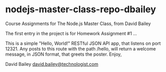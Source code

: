 # nodejs-master-class-repo-dbailey
Course Assignments for The Node.js Master Class, from David Bailey

The first entry in the project is for Homework Assignment #1 ...

This is a simple "Hello, World!" RESTful JSON API app, that listens on 
port 12321.  Any posts to this route with the path /hello, will return 
a welcome message, in JSON format, that greets the poster. Enjoy,

David Bailey
david.bailey@technologist.com
